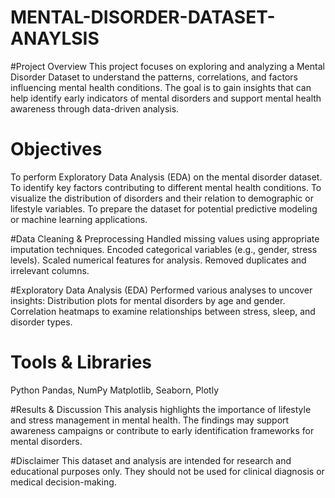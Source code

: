 # MENTAL-DISORDER-DATASET-ANAYLSIS

#Project Overview
This project focuses on exploring and analyzing a Mental Disorder Dataset to understand the patterns, correlations, and factors influencing mental health conditions.
The goal is to gain insights that can help identify early indicators of mental disorders and support mental health awareness through data-driven analysis.

# Objectives
To perform Exploratory Data Analysis (EDA) on the mental disorder dataset.
To identify key factors contributing to different mental health conditions.
To visualize the distribution of disorders and their relation to demographic or lifestyle variables.
To prepare the dataset for potential predictive modeling or machine learning applications.

#Data Cleaning & Preprocessing
Handled missing values using appropriate imputation techniques.
Encoded categorical variables (e.g., gender, stress levels).
Scaled numerical features for analysis.
Removed duplicates and irrelevant columns.

#Exploratory Data Analysis (EDA)
Performed various analyses to uncover insights:
Distribution plots for mental disorders by age and gender.
Correlation heatmaps to examine relationships between stress, sleep, and disorder types.

# Tools & Libraries
Python
Pandas, NumPy
Matplotlib, Seaborn, Plotly

#Results & Discussion
This analysis highlights the importance of lifestyle and stress management in mental health.
The findings may support awareness campaigns or contribute to early identification frameworks for mental disorders.

#Disclaimer
This dataset and analysis are intended for research and educational purposes only.
They should not be used for clinical diagnosis or medical decision-making.
